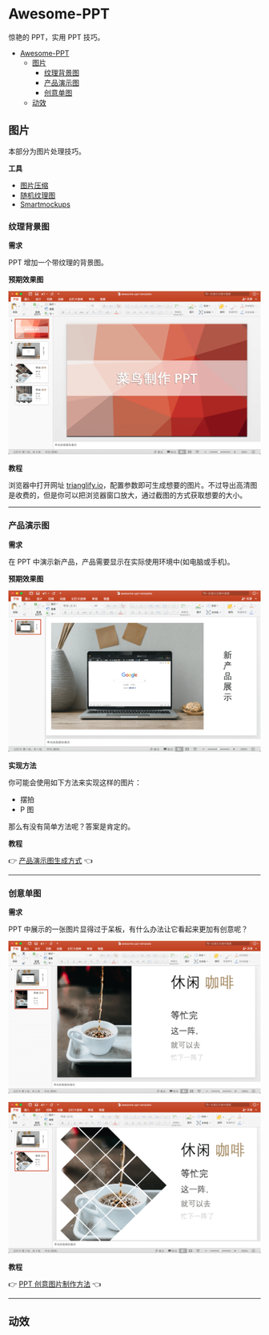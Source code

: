 # Awesome-PPT
惊艳的 PPT，实用 PPT 技巧。

- [Awesome-PPT](#awesome-ppt)
  - [图片](#图片)
    - [纹理背景图](#纹理背景图)
    - [产品演示图](#产品演示图)
    - [创意单图](#创意单图)
  - [动效](#动效)

## 图片

本部分为图片处理技巧。

**工具**

- [图片压缩](https://tinypng.com/)
- [随机纹理图](https://trianglify.io/)
- [Smartmockups](https://smartmockups.com/)

### 纹理背景图

**需求**

PPT 增加一个带纹理的背景图。

**预期效果图**

![演示产品图](./assets/ppt-0.png)

**教程**

浏览器中打开网址 [trianglify.io](https://trianglify.io/)，配置参数即可生成想要的图片。不过导出高清图是收费的，但是你可以把浏览器窗口放大，通过截图的方式获取想要的大小。

---

### 产品演示图

**需求**

在 PPT 中演示新产品，产品需要显示在实际使用环境中(如电脑或手机)。

**预期效果图**

![演示产品图](./assets/ppt-1.png)

**实现方法**

你可能会使用如下方法来实现这样的图片：
- 摆拍
- P 图

那么有没有简单方法呢？答案是肯定的。

**教程**

👉 [产品演示图生成方式](tutorial/tutorial-image-1.md) 👈

---

### 创意单图

**需求**

PPT 中展示的一张图片显得过于呆板，有什么办法让它看起来更加有创意呢？

![单调的图片](./assets/ppt-2.png)

![创意的图片](./assets/ppt-2-2.png)

**教程**

👉 [PPT 创意图片制作方法](tutorial/tutorial-image-2.md) 👈

---


## 动效